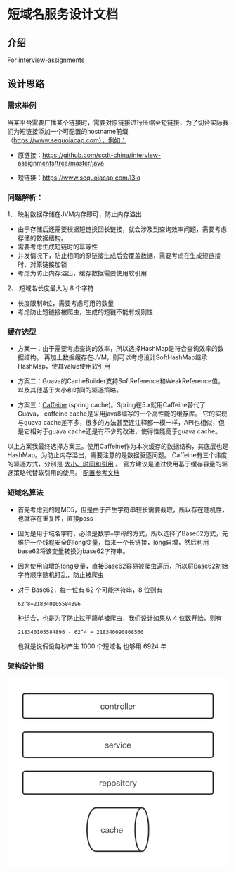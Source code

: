 # 短域名服务设计文档

## 介绍

For [interview-assignments](https://github.com/scdt-china/interview-assignments/tree/master/java)


## 设计思路

### 需求举例
当某平台需要广播某个链接时，需要对原链接进行压缩至短链接，为了切合实际我们为短链接添加一个可配置的hostname前缀（https://www.sequoiacap.com），例如： 

  - 原链接：https://github.com/scdt-china/interview-assignments/tree/master/java

  - 短链接：https://www.sequoiacap.com/l3Iq
  
### 问题解析：

1、 映射数据存储在JVM内存即可，防止内存溢出
  
  - 由于存储后还需要根据短链换回长链接，就会涉及到查询效率问题，需要考虑存储的数据结构。 
  - 需要考虑生成短链时的幂等性
  - 并发情况下，防止相同的原链接生成后会覆盖数据，需要考虑在生成短链接时，对原链接加锁
  - 考虑为防止内存溢出，缓存数据需要使用软引用
  
2、 短域名长度最大为 8 个字符
  
  - 长度限制8位，需要考虑可用的数量
  - 考虑防止短链接被爬虫，生成的短链不能有规则性

### 缓存选型

* 方案一：由于需要考虑查询的效率，所以选择HashMap是符合查询效率的数据结构。
再加上数据缓存在JVM，则可以考虑设计SoftHashMap继承HashMap，使其value使用软引用


* 方案二：Guava的CacheBuilder支持SoftReference和WeakReference值，以及其他基于大小和时间的驱逐策略。


* 方案三：[Caffeine](https://github.com/ben-manes/caffeine) (spring cache)。Spring在5.x就用Caffeine替代了Guava， caffeine cache是采用java8编写的一个高性能的缓存库。
它的实现与guava cache差不多，很多的方法甚至连注释都一模一样，API也相似，但是它相对于guava cache还是有不少的改进，使得性能高于guava cache。


以上方案我最终选择方案三。使用Caffeine作为本次缓存的数据结构，其底层也是HashMap。为防止内存溢出，需要注意的是数据驱逐问题。
Caffeine有三个纬度的驱逐方式，分别是 [大小、时间和引用](https://github.com/ben-manes/caffeine/wiki/Eviction) 。
官方建议是通过使用基于缓存容量的驱逐策略代替软引用的使用。 [配置参考文档](https://www.javadoc.io/doc/com.github.ben-manes.caffeine/caffeine/2.9.3/com/github/benmanes/caffeine/cache/CaffeineSpec.html
)


### 短域名算法
* 首先考虑到的是MD5，但是由于产生字符串较长需要截取，所以存在随机性，也就存在重复性，直接pass


* 因为是用于域名字符，必须是数字+字母的方式，所以选择了Base62方式，先维护一个线程安全的long变量，每来一个长链接，long自增，然后利用base62将该变量转换为base62字符串。


* 因为使用自增的long变量，直接Base62容易被爬虫遍历，所以将Base62初始字符顺序随机打乱，防止被爬虫


* 对于 Base62，每一位有 62 个可能字符串，8 位则有
  ```
  62^8=218340105584896
  ```
  种组合，也是为了防止过于简单被爬虫，我们设计如果从 4 位数开始，则有
  ```
  218340105584896 - 62^4 = 218340090808560
  ```
  也就是说假设每秒产生 1000 个短域名 也够用 6924 年


### 架构设计图

![](./架构设计图.png)




